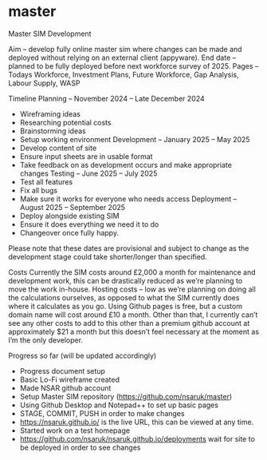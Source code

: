 # master
Master SIM Development

Aim – develop fully online master sim where changes can be made and deployed without relying on an external client (appyware).
End date – planned to be fully deployed before next workforce survey of 2025.
Pages – Todays Workforce, Investment Plans, Future Workforce, Gap Analysis, Labour Supply, WASP

Timeline
Planning – November 2024 – Late December 2024
-	Wireframing ideas
-	Researching potential costs
-	Brainstorming ideas
-	Setup working environment
Development – January 2025 – May 2025
-	Develop content of site
-	Ensure input sheets are in usable format
-	Take feedback on as development occurs and make appropriate changes
Testing – June 2025 – July 2025
-	Test all features
-	Fix all bugs
-	Make sure it works for everyone who needs access
Deployment – August 2025 – September 2025
-	Deploy alongside existing SIM
-	Ensure it does everything we need it to do
-	Changeover once fully happy.

Please note that these dates are provisional and subject to change as the development stage could take shorter/longer than specified.

Costs
Currently the SIM costs around £2,000 a month for maintenance and development work, this can be drastically reduced as we’re planning to move the work in-house. 
Hosting costs – low as we’re planning on doing all the calculations ourselves, as opposed to what the SIM currently does where it calculates as you go.
Using Github pages is free, but a custom domain name will cost around £10 a month.
Other than that, I currently can’t see any other costs to add to this other than a premium github account at approximately $21 a month but this doesn’t feel necessary at the moment as I’m the only developer.

Progress so far (will be updated accordingly)
-	Progress document setup
-	Basic Lo-Fi wireframe created
-	Made NSAR github account
-	Setup Master SIM repository (https://github.com/nsaruk/master)
-	Using Github Desktop and Notepad++ to set up basic pages
-	STAGE, COMMIT, PUSH in order to make changes
-	https://nsaruk.github.io/ is the live URL, this can be viewed at any time.
-	Started work on a test homepage
-	https://github.com/nsaruk/nsaruk.github.io/deployments wait for site to be deployed in order to see changes

